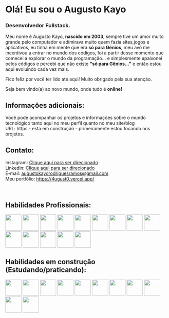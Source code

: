 # Olá! Eu sou o Augusto Kayo 

### Desenvolvedor Fullstack.

Meu nome é Augusto Kayo, **nascido em 2003**, sempre tive um amor muito grande pelo computador e adimirava muito quem fazia sites,jogos e aplicativos, eu tinha em mente que era **só para Gênios**, meu avô me incentivou a entrar no mundo dos códigos, foi a partir desse momento que comecei a explorar o mundo da programação... e simplesmente apaixonei pelos códigos e percebi que não existe **"só para Gênios..."** e então estou aqui evoluindo cada vez mais.

Fico feliz por você ter lido até aqui! 
Muito obrigado pela sua atenção.

Seja bem vindo(a) ao novo mundo, onde tudo é **online!**

## Informações adicionais:<br>
Você pode acompanhar os projetos e informações sobre o mundo tecnológico tanto aqui no meu perfil quanto no meu site/blog<br>
URL: https - esta em construção - primeiramente estou focando nos projetos.

## Contato:<br>
Instagram: <a href="https://www.instagram.com/augusto.kayo.7/">Clique aqui para ser direcionado</a><br>
Linkedin: <a href="https://www.linkedin.com/in/augusto-kayo-001050267/">Clique aqui para ser direcionado</a><br>
E-mail: augustokayorodriguesramos@gmail.com<br>
Meu portfólio: https://4ugust0.vercel.app/

<div style="display: inline_block"><br>

  ## Habilidades Profissionais:
  
  <img width="50px" src="https://cdn.jsdelivr.net/gh/devicons/devicon/icons/javascript/javascript-original.svg" />
  <img width="50px" src="https://cdn.jsdelivr.net/gh/devicons/devicon/icons/typescript/typescript-original.svg" />
  <img width="50px" src="https://cdn.jsdelivr.net/gh/devicons/devicon/icons/html5/html5-original-wordmark.svg" />
  <img width="50px" src="https://cdn.jsdelivr.net/gh/devicons/devicon/icons/css3/css3-original-wordmark.svg" />
  <img width="50px" src="https://cdn.jsdelivr.net/gh/devicons/devicon/icons/nodejs/nodejs-original.svg" />
  <img width="50px" src="https://cdn.jsdelivr.net/gh/devicons/devicon/icons/react/react-original-wordmark.svg" />
  <img width="50px" src="https://cdn.jsdelivr.net/gh/devicons/devicon/icons/mysql/mysql-original-wordmark.svg" />
  <img width="50px" src="https://cdn.jsdelivr.net/gh/devicons/devicon@latest/icons/tailwindcss/tailwindcss-original.svg" />
  <img width="50px" src="https://cdn.jsdelivr.net/gh/devicons/devicon@latest/icons/nginx/nginx-original.svg" />
  <img width="50px" src="https://cdn.jsdelivr.net/gh/devicons/devicon@latest/icons/linux/linux-original.svg" />
  <img width="50px" src="https://cdn.jsdelivr.net/gh/devicons/devicon@latest/icons/bash/bash-original.svg" />
  <img width="50px" src="https://cdn.jsdelivr.net/gh/devicons/devicon@latest/icons/vim/vim-original.svg" />
  <img width="50px" src="https://cdn.jsdelivr.net/gh/devicons/devicon@latest/icons/amazonwebservices/amazonwebservices-plain-wordmark.svg" />
  <img width="50px" src="https://cdn.jsdelivr.net/gh/devicons/devicon@latest/icons/docker/docker-original.svg" />

  ## Habilidades em construção (Estudando/praticando):
  <img width="50px" src="https://cdn.jsdelivr.net/gh/devicons/devicon@latest/icons/postgresql/postgresql-original.svg" />
  <img width="50px" src="https://cdn.jsdelivr.net/gh/devicons/devicon@latest/icons/java/java-original-wordmark.svg" />
  <img width="50px" src="https://cdn.jsdelivr.net/gh/devicons/devicon@latest/icons/php/php-original.svg" />
  <img width="50px" src="https://cdn.jsdelivr.net/gh/devicons/devicon@latest/icons/go/go-original.svg" />
  <img width="50px" src="https://cdn.jsdelivr.net/gh/devicons/devicon@latest/icons/laravel/laravel-original.svg" />
  <img width="50px" src="https://cdn.jsdelivr.net/gh/devicons/devicon@latest/icons/csharp/csharp-original.svg" />
  <img width="50px" src="https://cdn.jsdelivr.net/gh/devicons/devicon@latest/icons/python/python-plain-wordmark.svg" />
  <img width="50px" src="https://cdn.jsdelivr.net/gh/devicons/devicon@latest/icons/flutter/flutter-original.svg" />
  <img width="50px" src="https://cdn.jsdelivr.net/gh/devicons/devicon@latest/icons/django/django-plain-wordmark.svg" />
  <img width="50px" src="https://cdn.jsdelivr.net/gh/devicons/devicon@latest/icons/firebase/firebase-original.svg" />
  <img width="50px" src="https://cdn.jsdelivr.net/gh/devicons/devicon@latest/icons/vuejs/vuejs-original-wordmark.svg" />
